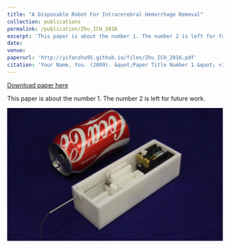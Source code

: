 ```yaml
---
title: "A Disposable Robot For Intracerebral Hemorrhage Removal"
collection: publications
permalink: /publication/Zhu_ICH_2016
excerpt: 'This paper is about the number 1. The number 2 is left for future work.'
date:
venue:
paperurl: 'http://yifanzhu95.github.io/files/Zhu_ICH_2016.pdf'
citation: 'Your Name, You. (2009). &quot;Paper Title Number 1.&quot; <i>Journal 1</i>. 1(1).'
---
```

[Download paper here](http://yifanzhu95.github.io/files/Zhu_ICH_2016.pdf)

This paper is about the number 1. The number 2 is left for future work.

![paper picture](/images/Zhu_ICH_pic_1.PNG)
